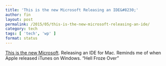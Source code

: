 ```yaml
---
title: 'This is the new Microsoft Releasing an IDE&#8230;'
author: fin
layout: post
permalink: /2015/05/this-is-the-new-microsoft-releasing-an-ide/
category: tech
tags: [ 'tech', 'wp' ]
format: status
---
```

[This is the new Microsoft][1]. Releasing an IDE for Mac. Reminds me of when Apple released iTunes on Windows. &#8220;Hell Froze Over&#8221;

 [1]: https://code.visualstudio.com/
